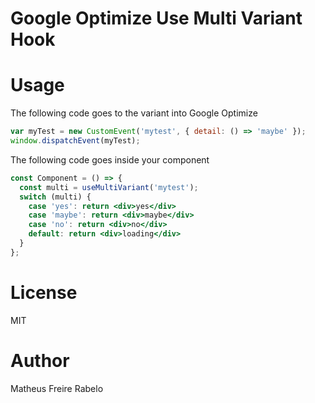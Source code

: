 # Google Optimize Use Multi Variant Hook

# Usage
The following code goes to the variant into Google Optimize
```js
var myTest = new CustomEvent('mytest', { detail: () => 'maybe' });
window.dispatchEvent(myTest);
```

The following code goes inside your component
```jsx
const Component = () => {
  const multi = useMultiVariant('mytest');
  switch (multi) {
    case 'yes': return <div>yes</div>
    case 'maybe': return <div>maybe</div>
    case 'no': return <div>no</div>
    default: return <div>loading</div>
  }
};
```

# License
MIT

# Author
Matheus Freire Rabelo
